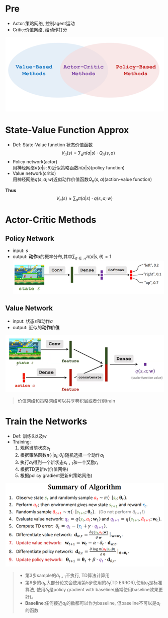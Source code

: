 # Pre

- Actor:策略网络, 控制agent运动
- Critic:价值网络, 给动作打分
  
![ac_method](./pics/3.1.ac_method.png)

# State-Value Function Approx

- Def: State-Value function 状态价值函数
$$V_\pi(s)=\sum_a\pi(a|s)\cdot Q_\pi(s,a)$$
- Policy network(actor)    
    用神经网络$\pi(a|s;\theta)$近似策略函数$\pi(a|s)$(policy function)
- Value network(critic)     
    用神经网络$q(s,a;w)$近似动作价值函数$Q_\pi(s,a)$(action-value function)

**Thus**
$$V_\pi(s)\approx \sum_a\pi(a|s)\cdot q(s,a;w)$$

# Actor-Critic Methods

## Policy Network
- input: $s$
- output: **动作**$a$的概率分布,其中$\sum_{a\in \mathcal{A}}\pi(a|s,\theta)=1$
![](./pics/3.2.policy_nn.png)
## Value Network
- input: 状态$s$和动作$a$
- output: 近似的**动作价值**

![](./pics/3.3.value_nn.png)

> 价值网络和策略网络可以共享卷积层或者分别train

# Train the Networks
- Def: 训练$\theta$以及$w$
- Training:
    1. 观察当前状态$s_t$
    2. 根据策略函数$\pi(\cdot|s_t;\theta_t)$随机选择一个动作$a_t$
    3. 执行$a_t$得到一个新状态$s_{t+1}$和一个奖励$r_t$
    4. 根据TD更新$w$(价值网络)
    5. 根据policy gradient更新$\theta$(策略网络)

![](./pics/3.4.train_summary.png)

> - 第3步sample的$\tilde{a}_{t+1}$不执行, TD算法计算用
> - 第9步的$q_t$,大部分论文会使用第5步使用的$\delta_t$(TD ERROR),使用$q_t$是标准算法, 使用$\delta_t$是policy gradient with baseline(通常使用baseline效果更好)。         
> - **Baseline**:任何接近$q_t$的数都可以作为baseline, 但baseline不可以是$a_t$的函数

